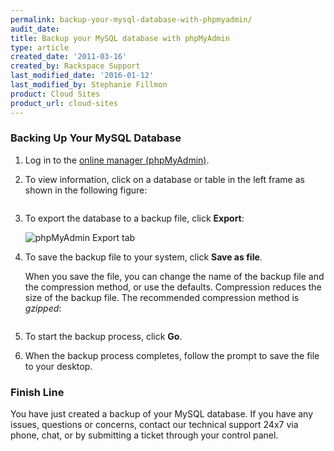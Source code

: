 ```yaml
---
permalink: backup-your-mysql-database-with-phpmyadmin/
audit_date:
title: Backup your MySQL database with phpMyAdmin
type: article
created_date: '2011-03-16'
created_by: Rackspace Support
last_modified_date: '2016-01-12'
last_modified_by: Stephanie Fillmon
product: Cloud Sites
product_url: cloud-sites
---
```


### Backing Up Your MySQL Database

1. Log in to the [online manager (phpMyAdmin)](/how-to/rackspace-cloud-sites-essentials-phpmyadmin-database-management-interface).

2. To view information, click on a database or table in the left frame
   as shown in the following figure:

   <img src="{% asset_path cloud-sites/backup-your-mysql-database-with-phpmyadmin/phpmyadmin-dbs.png %}" alt="" />

3. To export the database to a backup file, click **Export**:

   <img src="{% asset_path cloud-sites/backup-your-mysql-database-with-phpmyadmin/phpmyadmin-export.png %}" alt="phpMyAdmin Export tab" />

4. To save the backup file to your system, click **Save as
   file**.

   When you save the file, you can change the name of the backup file and the
   compression method, or use the defaults. Compression reduces the size of the backup file.
   The recommended compression method is *gzipped*:

   <img src="{% asset_path cloud-sites/backup-your-mysql-database-with-phpmyadmin/phpmyadmin-saveasfile.png %}" alt="" />

5. To start the backup process, click **Go**.

6. When the backup process completes, follow the prompt to save the file to your desktop.


### Finish Line

You have just created a backup of your MySQL database. If you have any issues, questions or concerns,
contact our technical support 24x7 via phone, chat, or by submitting a ticket through your control panel.
